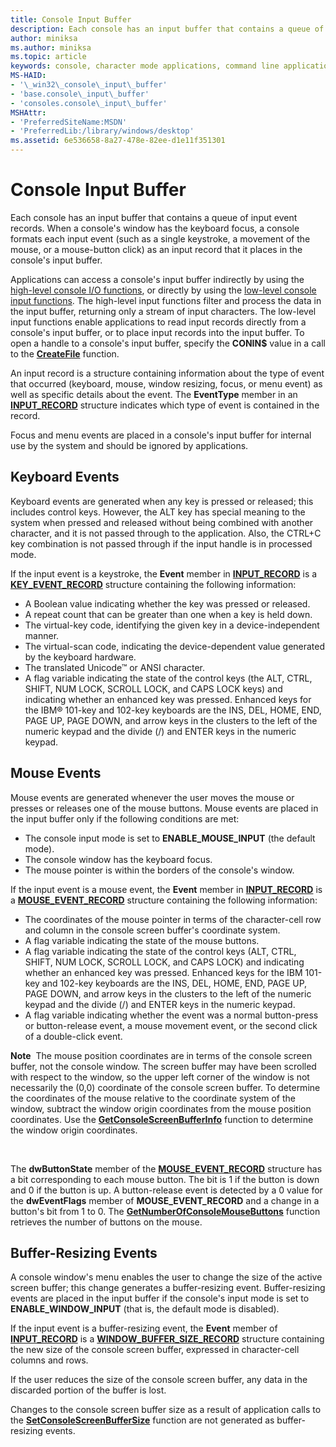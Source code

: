 ```yaml
---
title: Console Input Buffer
description: Each console has an input buffer that contains a queue of input event records.
author: miniksa
ms.author: miniksa
ms.topic: article
keywords: console, character mode applications, command line applications, terminal applications, console api
MS-HAID:
- '\_win32\_console\_input\_buffer'
- 'base.console\_input\_buffer'
- 'consoles.console\_input\_buffer'
MSHAttr:
- 'PreferredSiteName:MSDN'
- 'PreferredLib:/library/windows/desktop'
ms.assetid: 6e536658-8a27-478e-82ee-d1e11f351301
---
```


# Console Input Buffer


Each console has an input buffer that contains a queue of input event records. When a console's window has the keyboard focus, a console formats each input event (such as a single keystroke, a movement of the mouse, or a mouse-button click) as an input record that it places in the console's input buffer.

Applications can access a console's input buffer indirectly by using the [high-level console I/O functions](high-level-console-input-and-output-functions.md), or directly by using the [low-level console input functions](low-level-console-input-functions.md). The high-level input functions filter and process the data in the input buffer, returning only a stream of input characters. The low-level input functions enable applications to read input records directly from a console's input buffer, or to place input records into the input buffer. To open a handle to a console's input buffer, specify the **CONIN$** value in a call to the [**CreateFile**](https://msdn.microsoft.com/library/windows/desktop/aa363858) function.

An input record is a structure containing information about the type of event that occurred (keyboard, mouse, window resizing, focus, or menu event) as well as specific details about the event. The **EventType** member in an [**INPUT\_RECORD**](input-record-str.md) structure indicates which type of event is contained in the record.

Focus and menu events are placed in a console's input buffer for internal use by the system and should be ignored by applications.

## <span id="Keyboard_Events"></span><span id="keyboard_events"></span><span id="KEYBOARD_EVENTS"></span>Keyboard Events


Keyboard events are generated when any key is pressed or released; this includes control keys. However, the ALT key has special meaning to the system when pressed and released without being combined with another character, and it is not passed through to the application. Also, the CTRL+C key combination is not passed through if the input handle is in processed mode.

If the input event is a keystroke, the **Event** member in [**INPUT\_RECORD**](input-record-str.md) is a [**KEY\_EVENT\_RECORD**](key-event-record-str.md) structure containing the following information:

- A Boolean value indicating whether the key was pressed or released.
- A repeat count that can be greater than one when a key is held down.
- The virtual-key code, identifying the given key in a device-independent manner.
- The virtual-scan code, indicating the device-dependent value generated by the keyboard hardware.
- The translated Unicode™ or ANSI character.
- A flag variable indicating the state of the control keys (the ALT, CTRL, SHIFT, NUM LOCK, SCROLL LOCK, and CAPS LOCK keys) and indicating whether an enhanced key was pressed. Enhanced keys for the IBM® 101-key and 102-key keyboards are the INS, DEL, HOME, END, PAGE UP, PAGE DOWN, and arrow keys in the clusters to the left of the numeric keypad and the divide (/) and ENTER keys in the numeric keypad.

## <span id="Mouse_Events"></span><span id="mouse_events"></span><span id="MOUSE_EVENTS"></span>Mouse Events


Mouse events are generated whenever the user moves the mouse or presses or releases one of the mouse buttons. Mouse events are placed in the input buffer only if the following conditions are met:

- The console input mode is set to **ENABLE\_MOUSE\_INPUT** (the default mode).
- The console window has the keyboard focus.
- The mouse pointer is within the borders of the console's window.

If the input event is a mouse event, the **Event** member in [**INPUT\_RECORD**](input-record-str.md) is a [**MOUSE\_EVENT\_RECORD**](mouse-event-record-str.md) structure containing the following information:

- The coordinates of the mouse pointer in terms of the character-cell row and column in the console screen buffer's coordinate system.
- A flag variable indicating the state of the mouse buttons.
- A flag variable indicating the state of the control keys (ALT, CTRL, SHIFT, NUM LOCK, SCROLL LOCK, and CAPS LOCK) and indicating whether an enhanced key was pressed. Enhanced keys for the IBM 101-key and 102-key keyboards are the INS, DEL, HOME, END, PAGE UP, PAGE DOWN, and arrow keys in the clusters to the left of the numeric keypad and the divide (/) and ENTER keys in the numeric keypad.
- A flag variable indicating whether the event was a normal button-press or button-release event, a mouse movement event, or the second click of a double-click event.

**Note**  The mouse position coordinates are in terms of the console screen buffer, not the console window. The screen buffer may have been scrolled with respect to the window, so the upper left corner of the window is not necessarily the (0,0) coordinate of the console screen buffer. To determine the coordinates of the mouse relative to the coordinate system of the window, subtract the window origin coordinates from the mouse position coordinates. Use the [**GetConsoleScreenBufferInfo**](getconsolescreenbufferinfo.md) function to determine the window origin coordinates.

 

The **dwButtonState** member of the [**MOUSE\_EVENT\_RECORD**](mouse-event-record-str.md) structure has a bit corresponding to each mouse button. The bit is 1 if the button is down and 0 if the button is up. A button-release event is detected by a 0 value for the **dwEventFlags** member of **MOUSE\_EVENT\_RECORD** and a change in a button's bit from 1 to 0. The [**GetNumberOfConsoleMouseButtons**](getnumberofconsolemousebuttons.md) function retrieves the number of buttons on the mouse.

## <span id="Buffer-Resizing_Events"></span><span id="buffer-resizing_events"></span><span id="BUFFER-RESIZING_EVENTS"></span>Buffer-Resizing Events


A console window's menu enables the user to change the size of the active screen buffer; this change generates a buffer-resizing event. Buffer-resizing events are placed in the input buffer if the console's input mode is set to **ENABLE\_WINDOW\_INPUT** (that is, the default mode is disabled).

If the input event is a buffer-resizing event, the **Event** member of [**INPUT\_RECORD**](input-record-str.md) is a [**WINDOW\_BUFFER\_SIZE\_RECORD**](window-buffer-size-record-str.md) structure containing the new size of the console screen buffer, expressed in character-cell columns and rows.

If the user reduces the size of the console screen buffer, any data in the discarded portion of the buffer is lost.

Changes to the console screen buffer size as a result of application calls to the [**SetConsoleScreenBufferSize**](setconsolescreenbuffersize.md) function are not generated as buffer-resizing events.

 

 




